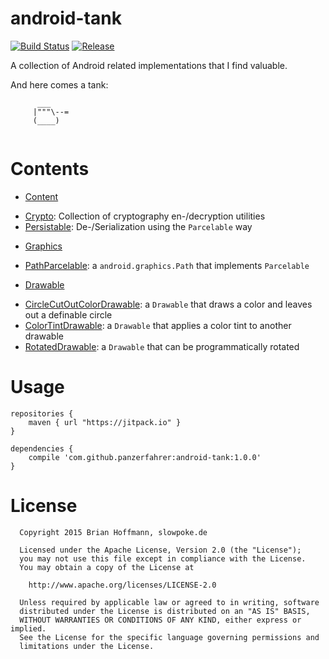 android-tank
============
[![Build Status](https://travis-ci.org/panzerfahrer/android-tank.svg?branch=master)](https://travis-ci.org/panzerfahrer/android-tank) [![Release](https://img.shields.io/github/tag/panzerfahrer/android-tank.svg?label=maven)](https://jitpack.io/#panzerfahrer/android-tank/v1.0.0)


A collection of Android related implementations that I find valuable.


And here comes a tank:

```
      ___
     |"""\--=
     (____)
  
```


Contents
=========

* [Content](de/slowpoke/androidtank/content)
 - [Crypto](de/slowpoke/androidtank/content/Crypto.java): Collection of cryptography en-/decryption utilities
 - [Persistable](de/slowpoke/androidtank/content/Persistable.java): De-/Serialization using the `Parcelable` way
* [Graphics](de/slowpoke/androidtank/graphics)
 - [PathParcelable](de/slowpoke/androidtank/graphics/PathParcelable.java): a `android.graphics.Path` that implements `Parcelable`
* [Drawable](de/slowpoke/androidtank/graphics/drawable)
 - [CircleCutOutColorDrawable](de/slowpoke/androidtank/graphics/drawable/CircleCutOutColorDrawable.java): a `Drawable` that draws a color and leaves out a definable circle
 - [ColorTintDrawable](de/slowpoke/androidtank/graphics/drawable/ColorTintDrawable.java): a `Drawable` that applies a color tint to another drawable
 - [RotatedDrawable](de/slowpoke/androidtank/graphics/drawable/RotatedDrawable.java): a `Drawable` that can be programmatically rotated
  

Usage
======

    repositories {
        maven { url "https://jitpack.io" }
    }
    
    dependencies {
        compile 'com.github.panzerfahrer:android-tank:1.0.0'
    }

License
=======

```
  Copyright 2015 Brian Hoffmann, slowpoke.de

  Licensed under the Apache License, Version 2.0 (the "License");
  you may not use this file except in compliance with the License.
  You may obtain a copy of the License at

    http://www.apache.org/licenses/LICENSE-2.0
 
  Unless required by applicable law or agreed to in writing, software
  distributed under the License is distributed on an "AS IS" BASIS,
  WITHOUT WARRANTIES OR CONDITIONS OF ANY KIND, either express or implied.
  See the License for the specific language governing permissions and
  limitations under the License.
```
